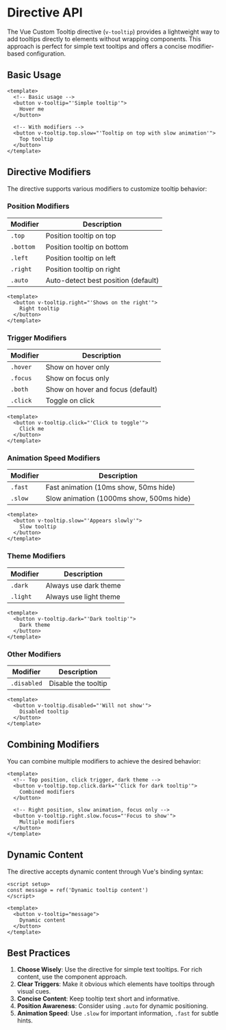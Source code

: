 # Directive API

The Vue Custom Tooltip directive (`v-tooltip`) provides a lightweight way to add tooltips directly to elements without wrapping components. This approach is perfect for simple text tooltips and offers a concise modifier-based configuration.

## Basic Usage

```vue
<template>
  <!-- Basic usage -->
  <button v-tooltip="'Simple tooltip'">
    Hover me
  </button>

  <!-- With modifiers -->
  <button v-tooltip.top.slow="'Tooltip on top with slow animation'">
    Top tooltip
  </button>
</template>
```

## Directive Modifiers

The directive supports various modifiers to customize tooltip behavior:

### Position Modifiers

| Modifier | Description |
|----------|-------------|
| `.top` | Position tooltip on top |
| `.bottom` | Position tooltip on bottom |
| `.left` | Position tooltip on left |
| `.right` | Position tooltip on right |
| `.auto` | Auto-detect best position (default) |

```vue
<template>
  <button v-tooltip.right="'Shows on the right'">
    Right tooltip
  </button>
</template>
```

### Trigger Modifiers

| Modifier | Description |
|----------|-------------|
| `.hover` | Show on hover only |
| `.focus` | Show on focus only |
| `.both` | Show on hover and focus (default) |
| `.click` | Toggle on click |

```vue
<template>
  <button v-tooltip.click="'Click to toggle'">
    Click me
  </button>
</template>
```

### Animation Speed Modifiers

| Modifier | Description |
|----------|-------------|
| `.fast` | Fast animation (10ms show, 50ms hide) |
| `.slow` | Slow animation (1000ms show, 500ms hide) |

```vue
<template>
  <button v-tooltip.slow="'Appears slowly'">
    Slow tooltip
  </button>
</template>
```

### Theme Modifiers

| Modifier | Description |
|----------|-------------|
| `.dark` | Always use dark theme |
| `.light` | Always use light theme |

```vue
<template>
  <button v-tooltip.dark="'Dark tooltip'">
    Dark theme
  </button>
</template>
```

### Other Modifiers

| Modifier | Description |
|----------|-------------|
| `.disabled` | Disable the tooltip |

```vue
<template>
  <button v-tooltip.disabled="'Will not show'">
    Disabled tooltip
  </button>
</template>
```

## Combining Modifiers

You can combine multiple modifiers to achieve the desired behavior:

```vue
<template>
  <!-- Top position, click trigger, dark theme -->
  <button v-tooltip.top.click.dark="'Click for dark tooltip'">
    Combined modifiers
  </button>

  <!-- Right position, slow animation, focus only -->
  <button v-tooltip.right.slow.focus="'Focus to show'">
    Multiple modifiers
  </button>
</template>
```

## Dynamic Content

The directive accepts dynamic content through Vue's binding syntax:

```vue
<script setup>
const message = ref('Dynamic tooltip content')
</script>

<template>
  <button v-tooltip="message">
    Dynamic content
  </button>
</template>
```

## Best Practices

1. **Choose Wisely**: Use the directive for simple text tooltips. For rich content, use the component approach.
2. **Clear Triggers**: Make it obvious which elements have tooltips through visual cues.
3. **Concise Content**: Keep tooltip text short and informative.
4. **Position Awareness**: Consider using `.auto` for dynamic positioning.
5. **Animation Speed**: Use `.slow` for important information, `.fast` for subtle hints.
